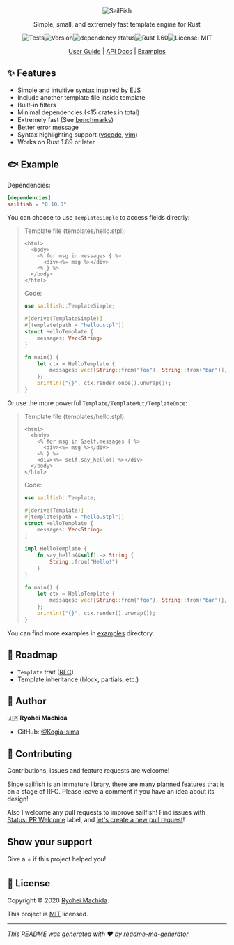 <div align="center">

![SailFish](./resources/logo.png)

Simple, small, and extremely fast template engine for Rust

![Tests](https://github.com/rust-sailfish/sailfish/workflows/Tests/badge.svg)![Version](https://img.shields.io/crates/v/sailfish)![dependency status](https://deps.rs/repo/github/rust-sailfish/sailfish/status.svg)![Rust 1.60](https://img.shields.io/badge/rust-1.60+-lightgray.svg)![License: MIT](https://img.shields.io/badge/License-MIT-yellow.svg)

[User Guide](https://rust-sailfish.github.io/sailfish/) | [API Docs](https://docs.rs/sailfish) | [Examples](./examples)

</div>

## ✨ Features

- Simple and intuitive syntax inspired by [EJS](https://ejs.co/)
- Include another template file inside template
- Built-in filters
- Minimal dependencies (<15 crates in total)
- Extremely fast (See [benchmarks](https://github.com/djc/template-benchmarks-rs))
- Better error message
- Syntax highlighting support ([vscode](./syntax/vscode), [vim](./syntax/vim))
- Works on Rust 1.89 or later

## 🐟 Example

Dependencies:

```toml
[dependencies]
sailfish = "0.10.0"
```

You can choose to use `TemplateSimple` to access fields directly:

> Template file (templates/hello.stpl):
>
> ```erb
> <html>
>   <body>
>     <% for msg in messages { %>
>       <div><%= msg %></div>
>     <% } %>
>   </body>
> </html>
> ```
>
> Code:
>
> ```rust
> use sailfish::TemplateSimple;
> 
> #[derive(TemplateSimple)]
> #[template(path = "hello.stpl")]
> struct HelloTemplate {
>     messages: Vec<String>
> }
> 
> fn main() {
>     let ctx = HelloTemplate {
>         messages: vec![String::from("foo"), String::from("bar")],
>     };
>     println!("{}", ctx.render_once().unwrap());
> }
> ```

Or use the more powerful `Template/TemplateMut/TemplateOnce`:

> Template file (templates/hello.stpl):
>
> ```erb
> <html>
>   <body>
>     <% for msg in &self.messages { %>
>       <div><%= msg %></div>
>     <% } %>
>     <div><%= self.say_hello() %></div>
>   </body>
> </html>
> ```
>
> Code:
>
> ```rust
> use sailfish::Template;
> 
> #[derive(Template)]
> #[template(path = "hello.stpl")]
> struct HelloTemplate {
>     messages: Vec<String>
> }
> 
> impl HelloTemplate {
>     fn say_hello(&self) -> String {
>         String::from("Hello!")
>     }
> }
> 
> fn main() {
>     let ctx = HelloTemplate {
>         messages: vec![String::from("foo"), String::from("bar")],
>     };
>     println!("{}", ctx.render().unwrap());
> }
> ```

You can find more examples in [examples](./examples) directory.

## 🐾 Roadmap

- `Template` trait ([RFC](https://github.com/rust-sailfish/sailfish/issues/3))
- Template inheritance (block, partials, etc.)

## 👤 Author

🇯🇵 **Ryohei Machida**

* GitHub: [@Kogia-sima](https://github.com/Kogia-sima)

## 🤝 Contributing

Contributions, issues and feature requests are welcome!

Since sailfish is an immature library, there are many [planned features](https://github.com/rust-sailfish/sailfish/labels/Type%3A%20RFC) that is on a stage of RFC. Please leave a comment if you have an idea about its design!

Also I welcome any pull requests to improve sailfish! Find issues with [Status: PR Welcome](https://github.com/rust-sailfish/sailfish/issues?q=is%3Aissue+is%3Aopen+label%3A%22Status%3A+PR+Welcome%22) label, and [let's create a new pull request](https://github.com/rust-sailfish/sailfish/pulls)!

## Show your support

Give a ⭐️ if this project helped you!

## 📝 License

Copyright © 2020 [Ryohei Machida](https://github.com/Kogia-sima).

This project is [MIT](https://github.com/rust-sailfish/sailfish/blob/master/LICENSE) licensed.

---

*This README was generated with ❤️ by [readme-md-generator](https://github.com/kefranabg/readme-md-generator)*

